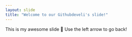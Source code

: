 ```yaml
---
layout: slide
title: "Welcome to our Githubdeveli's slide!"
---
```


This is my awesome slide :tada:
Use the left arrow to go back!
